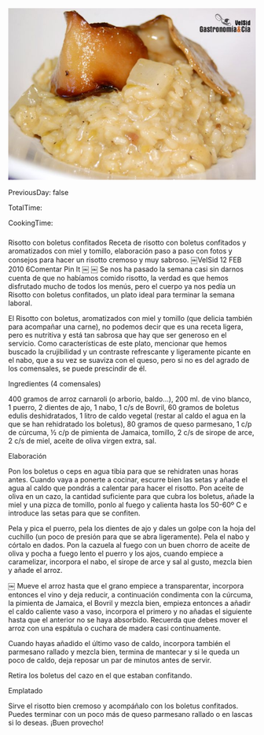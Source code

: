 [title]: #()

## 

[img]: #()

![](../docs/imgs/0050-risotto_boletus_confit1.jpg)

[#url]:#()

[](https://gastronomiaycia.republica.com/2010/02/12/risotto-con-boletus-confitados/)

[recipe-time]: #()

PreviousDay: false

TotalTime: 

CookingTime: 

[ingredients-content]: #()

### 


[content]: #()


Risotto con boletus confitados
Receta de risotto con boletus confitados y aromatizados con miel y tomillo,
elaboración paso a paso con fotos y consejos para hacer un risotto cremoso
y muy sabroso.
￼VelSid
12 FEB 2010
6Comentar
Pin It
￼
￼
Se nos ha pasado la semana casi sin darnos cuenta de que no habíamos comido
risotto, la verdad es que hemos disfrutado mucho de todos los menús, pero
el cuerpo ya nos pedía un Risotto con boletus confitados, un plato ideal
para terminar la semana laboral.

El Risotto con boletus, aromatizados con miel y tomillo (que delicia
también para acompañar una carne), no podemos decir que es una receta
ligera, pero es nutritiva y está tan sabrosa que hay que ser generoso en el
servicio. Como características de este plato, mencionar que hemos buscado
la crujibilidad y un contraste refrescante y ligeramente picante en el
nabo, que a su vez se suaviza con el queso, pero si no es del agrado de los
comensales, se puede prescindir de él.

Ingredientes (4 comensales)

400 gramos de arroz carnaroli (o arborio, baldo…), 200 ml. de vino blanco,
1 puerro, 2 dientes de ajo, 1 nabo, 1 c/s de Bovril, 60 gramos de boletus
edulis deshidratados, 1 litro de caldo vegetal (restar al caldo el agua en
la que se han rehidratado los boletus), 80 gramos de queso parmesano, 1 c/p
de cúrcuma, ½ c/p de pimienta de Jamaica, tomillo, 2 c/s de sirope de arce,
2 c/s de miel, aceite de oliva virgen extra, sal.

Elaboración

Pon los boletus o ceps en agua tibia para que se rehidraten unas horas
antes. Cuando vaya a ponerte a cocinar, escurre bien las setas y añade el
agua al caldo que pondrás a calentar para hacer el risotto. Pon aceite de
oliva en un cazo, la cantidad suficiente para que cubra los boletus, añade
la miel y una pizca de tomillo, ponlo al fuego y calienta hasta los 50-60º
C e introduce las setas para que se confiten.

Pela y pica el puerro, pela los dientes de ajo y dales un golpe con la hoja
del cuchillo (un poco de presión para que se abra ligeramente). Pela el
nabo y córtalo en dados. Pon la cazuela al fuego con un buen chorro de
aceite de oliva y pocha a fuego lento el puerro y los ajos, cuando empiece
a caramelizar, incorpora el nabo, el sirope de arce y sal al gusto, mezcla
bien y añade el arroz.

￼
Mueve el arroz hasta que el grano empiece a transparentar, incorpora
entonces el vino y deja reducir, a continuación condimenta con la cúrcuma,
la pimienta de Jamaica, el Bovril y mezcla bien, empieza entonces a añadir
el caldo caliente vaso a vaso, incorpora el primero y no añadas el
siguiente hasta que el anterior no se haya absorbido. Recuerda que debes
mover el arroz con una espátula o cuchara de madera casi continuamente.

Cuando hayas añadido el último vaso de caldo, incorpora también el
parmesano rallado y mezcla bien, termina de mantecar y si le queda un poco
de caldo, deja reposar un par de minutos antes de servir.

Retira los boletus del cazo en el que estaban confitando.

Emplatado

Sirve el risotto bien cremoso y acompáñalo con los boletus confitados.
Puedes terminar con un poco más de queso parmesano rallado o en lascas si
lo deseas. ¡Buen provecho!
